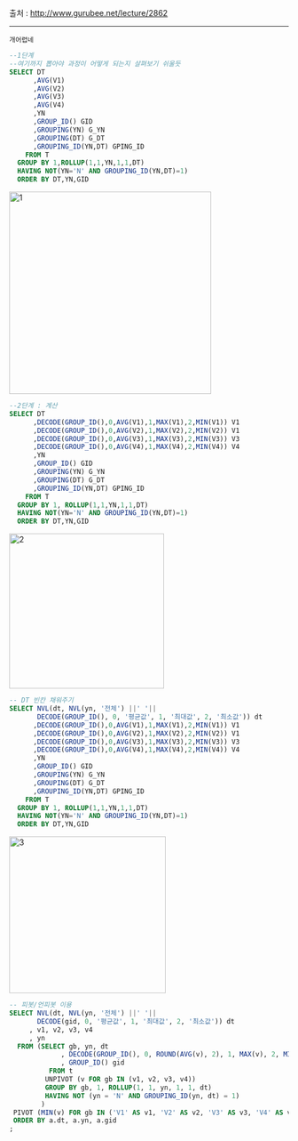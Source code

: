출처 : http://www.gurubee.net/lecture/2862

----

```
개어렵네
```

```SQL
--1단계 
--여기까지 뽑아야 과정이 어떻게 되는지 살펴보기 쉬울듯
SELECT DT
      ,AVG(V1)
      ,AVG(V2)
      ,AVG(V3)
      ,AVG(V4)
      ,YN
      ,GROUP_ID() GID
      ,GROUPING(YN) G_YN
      ,GROUPING(DT) G_DT
      ,GROUPING_ID(YN,DT) GPING_ID
    FROM T
  GROUP BY 1,ROLLUP(1,1,YN,1,1,DT)
  HAVING NOT(YN='N' AND GROUPING_ID(YN,DT)=1)
  ORDER BY DT,YN,GID
```
<img width="364" alt="1" src="https://user-images.githubusercontent.com/34879309/86196562-758ac400-bb8e-11ea-8b0e-4257548a085c.PNG">

```SQL
--2단계 : 계산
SELECT DT
      ,DECODE(GROUP_ID(),0,AVG(V1),1,MAX(V1),2,MIN(V1)) V1
      ,DECODE(GROUP_ID(),0,AVG(V2),1,MAX(V2),2,MIN(V2)) V1
      ,DECODE(GROUP_ID(),0,AVG(V3),1,MAX(V3),2,MIN(V3)) V3
      ,DECODE(GROUP_ID(),0,AVG(V4),1,MAX(V4),2,MIN(V4)) V4
      ,YN
      ,GROUP_ID() GID
      ,GROUPING(YN) G_YN
      ,GROUPING(DT) G_DT
      ,GROUPING_ID(YN,DT) GPING_ID
    FROM T
  GROUP BY 1, ROLLUP(1,1,YN,1,1,DT)
  HAVING NOT(YN='N' AND GROUPING_ID(YN,DT)=1)
  ORDER BY DT,YN,GID
```
<img width="279" alt="2" src="https://user-images.githubusercontent.com/34879309/86196565-76235a80-bb8e-11ea-89a8-abe4a6ca1ee3.PNG">


```SQL
-- DT 빈칸 채워주기
SELECT NVL(dt, NVL(yn, '전체') ||' '||
       DECODE(GROUP_ID(), 0, '평균값', 1, '최대값', 2, '최소값')) dt
      ,DECODE(GROUP_ID(),0,AVG(V1),1,MAX(V1),2,MIN(V1)) V1
      ,DECODE(GROUP_ID(),0,AVG(V2),1,MAX(V2),2,MIN(V2)) V1
      ,DECODE(GROUP_ID(),0,AVG(V3),1,MAX(V3),2,MIN(V3)) V3
      ,DECODE(GROUP_ID(),0,AVG(V4),1,MAX(V4),2,MIN(V4)) V4
      ,YN
      ,GROUP_ID() GID
      ,GROUPING(YN) G_YN
      ,GROUPING(DT) G_DT
      ,GROUPING_ID(YN,DT) GPING_ID
    FROM T
  GROUP BY 1, ROLLUP(1,1,YN,1,1,DT)
  HAVING NOT(YN='N' AND GROUPING_ID(YN,DT)=1)
  ORDER BY DT,YN,GID
```
<img width="282" alt="3" src="https://user-images.githubusercontent.com/34879309/86196568-76bbf100-bb8e-11ea-9a16-738137411fa5.PNG">

```SQL
-- 피봇/언피봇 이용
SELECT NVL(dt, NVL(yn, '전체') ||' '||
       DECODE(gid, 0, '평균값', 1, '최대값', 2, '최소값')) dt
     , v1, v2, v3, v4
     , yn
  FROM (SELECT gb, yn, dt
             , DECODE(GROUP_ID(), 0, ROUND(AVG(v), 2), 1, MAX(v), 2, MIN(v)) v
             , GROUP_ID() gid
          FROM t
         UNPIVOT (v FOR gb IN (v1, v2, v3, v4))
         GROUP BY gb, 1, ROLLUP(1, 1, yn, 1, 1, dt)
         HAVING NOT (yn = 'N' AND GROUPING_ID(yn, dt) = 1)
        )
 PIVOT (MIN(v) FOR gb IN ('V1' AS v1, 'V2' AS v2, 'V3' AS v3, 'V4' AS v4)) a
 ORDER BY a.dt, a.yn, a.gid
;

```
